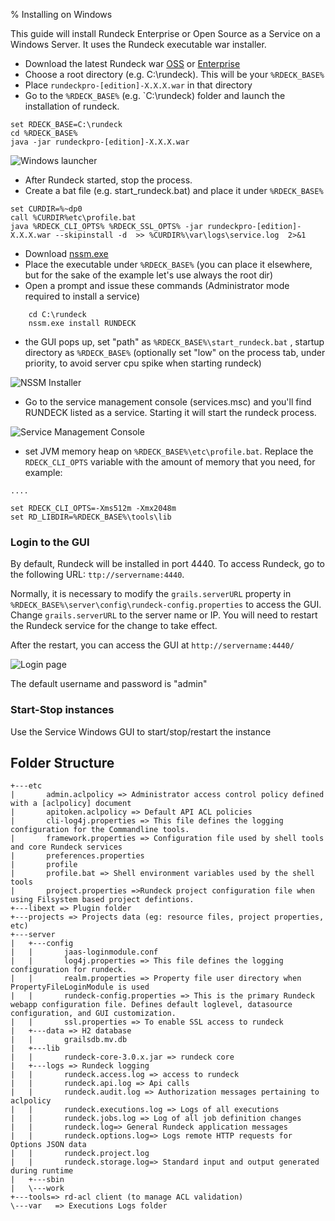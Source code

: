 % Installing on Windows

<!---
Originals:
http://support.rundeck.com/customer/en/portal/articles/2885088-installing-a-single-instance-of-rundeck-pro-cluster-on-windows
http://support.rundeck.com/customer/en/portal/articles/2819414-install-rundeck-pro-team-launcher-on-windows
http://support.rundeck.com/customer/en/portal/articles/2522223-enable-credssp-authentication-windows-
--->


This guide will install Rundeck Enterprise or Open Source as a Service on a Windows Server. It uses the Rundeck executable war installer.
 
* Download the latest Rundeck war [OSS](http://rundeck.org/downloads.html) or [Enterprise](http://download.rundeck.com/versions.html)   
* Choose a root directory (e.g. C:\rundeck). This will be your  `%RDECK_BASE%`
* Place `rundeckpro-[edition]-X.X.X.war` in that directory
* Go to the `%RDECK_BASE%` (e.g. `C:\rundeck) folder and launch the installation of rundeck.

```
set RDECK_BASE=C:\rundeck
cd %RDECK_BASE%
java -jar rundeckpro-[edition]-X.X.X.war
```


![Windows launcher](../../figures/windows-launcher.png)


* After Rundeck started, stop the process.
* Create a bat file (e.g. start_rundeck.bat) and place it under `%RDECK_BASE%`


```
set CURDIR=%~dp0
call %CURDIR%etc\profile.bat
java %RDECK_CLI_OPTS% %RDECK_SSL_OPTS% -jar rundeckpro-[edition]-X.X.X.war --skipinstall -d  >> %CURDIR%\var\logs\service.log  2>&1
```

* Download [nssm.exe](http://nssm.cc/)
* Place the executable under `%RDECK_BASE%` (you can place it elsewhere, but for the sake of the example let's use always the root dir)
* Open a prompt and issue these commands (Administrator mode required to install a service)

```
    cd C:\rundeck
    nssm.exe install RUNDECK
```
* the GUI pops up, set "path" as `%RDECK_BASE%\start_rundeck.bat` , startup directory  as `%RDECK_BASE%` (optionally set "low" on the process tab, under priority, to avoid server cpu spike when starting rundeck)

![NSSM Installer](../../figures/nssm-installer.png)


* Go to the service management console (services.msc) and you'll find RUNDECK listed as a service. Starting it will start the rundeck process.

![Service Management Console](../../figures/service-management-console.png) 
 

* set JVM memory heap on `%RDECK_BASE%\etc\profile.bat`. 
Replace the `RDECK_CLI_OPTS` variable with the amount of memory that you need, for example:

```
....

set RDECK_CLI_OPTS=-Xms512m -Xmx2048m
set RD_LIBDIR=%RDECK_BASE%\tools\lib
```
 

### Login to the GUI
 
By default, Rundeck will be installed in port 4440. To access Rundeck, go to the following URL: `ttp://servername:4440`.
 
Normally, it is necessary to modify the `grails.serverURL` property in `%RDECK_BASE%\server\config\rundeck-config.properties` to access the GUI.
Change `grails.serverURL` to the server name or IP. You will need to restart
the Rundeck service for the change to take effect.

After the restart, you can access the GUI at `http://servername:4440/`

![Login page](../../figures/login-page.png)


The default username and password is "admin"

### Start-Stop instances

Use the Service Windows GUI to start/stop/restart the instance
 

## Folder Structure
 
```
+---etc
|       admin.aclpolicy => Administrator access control policy defined with a [aclpolicy] document
|       apitoken.aclpolicy => Default API ACL policies
|       cli-log4j.properties => This file defines the logging configuration for the Commandline tools.
|       framework.properties => Configuration file used by shell tools and core Rundeck services
|       preferences.properties
|       profile
|       profile.bat => Shell environment variables used by the shell tools
|       project.properties =>Rundeck project configuration file when using Filsystem based project defintions.
+---libext => Plugin folder
+---projects => Projects data (eg: resource files, project properties, etc)
+---server
|   +---config
|   |       jaas-loginmodule.conf
|   |       log4j.properties => This file defines the logging configuration for rundeck.
|   |       realm.properties => Property file user directory when PropertyFileLoginModule is used
|   |       rundeck-config.properties => This is the primary Rundeck webapp configuration file. Defines default loglevel, datasource configuration, and GUI customization.
|   |       ssl.properties => To enable SSL access to rundeck
|   +---data => H2 database
|   |       grailsdb.mv.db
|   +---lib
|   |       rundeck-core-3.0.x.jar => rundeck core 
|   +---logs => Rundeck logging 
|   |       rundeck.access.log => access to rundeck
|   |       rundeck.api.log => Api calls
|   |       rundeck.audit.log => Authorization messages pertaining to aclpolicy
|   |       rundeck.executions.log => Logs of all executions
|   |       rundeck.jobs.log => Log of all job definition changes
|   |       rundeck.log=> General Rundeck application messages
|   |       rundeck.options.log=> Logs remote HTTP requests for Options JSON data
|   |       rundeck.project.log
|   |       rundeck.storage.log=> Standard input and output generated during runtime
|   +---sbin
|   \---work
+---tools=> rd-acl client (to manage ACL validation)
\---var   => Executions Logs folder
```
